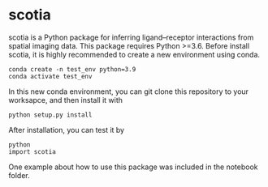 # scotia
scotia is a Python package for inferring ligand–receptor interactions from spatial imaging data.
This package requires Python >=3.6.
Before install scotia, it is highly recommended to create a new environment using conda.
```
conda create -n test_env python=3.9
conda activate test_env
```
In this new conda environment, you can git clone this repository to your worksapce, and then install it with
```
python setup.py install
```
After installation, you can test it by
```
python
import scotia
```
One example about how to use this package was included in the notebook folder.
